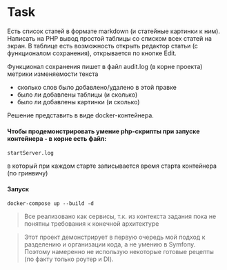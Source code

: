# Task
Есть список статей в формате markdown (и статейные картинки к ним). Написать на PHP вывод простой таблицы со списком всех статей на экран. 
В таблице есть возможность открыть редактор статьи (с функционалом сохранения), открывается по кнопке Edit.

Функционал сохранения пишет в файл audit.log (в корне проекта) метрики изменяемости текста
- сколько слов было добавлено/удалено в этой правке
- было ли добавлены таблицы (и сколько)
- было ли добавлены картинки (и сколько)

Решение представить в виде docker-контейнера. 

#### Чтобы продемонстрировать умение php-скрипты при запуске контейнера - в корне есть файл:  
```
startServer.log
```
в который при каждом старте записывается время старта контейнера (по гринвичу)

#### Запуск
```
docker-compose up --build -d

```


> Все реализовано как сервисы, т.к. из контекста задания пока не понятны требования к конечной архитектуре

> Этот проект демонстрирует в первую очередь мой подход к разделению и организации кода, а не умению в Symfony.  
> Поэтому намеренно не использую некоторые готовые рецепты (по факту только роутер и DI). 